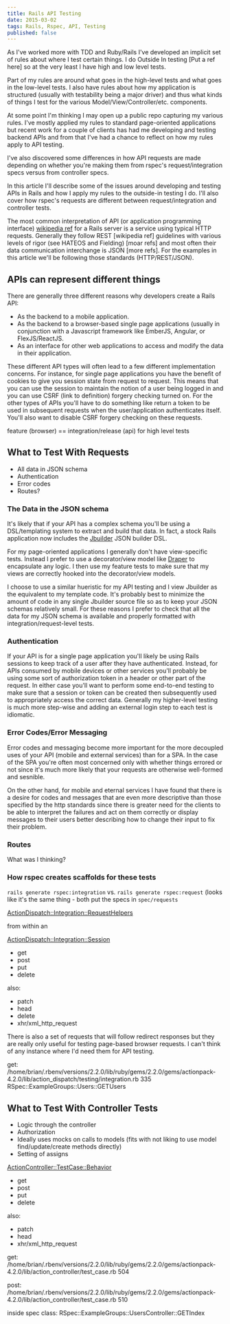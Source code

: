 ```yaml
---
title: Rails API Testing
date: 2015-03-02
tags: Rails, Rspec, API, Testing
published: false
---
```


As I've worked more with TDD and Ruby/Rails
I've developed an implicit set of rules
about where I test certain things.
I do Outside In testing [Put a ref here]
so at the very least I have high and low level tests.

Part of my rules are around
what goes in the high-level tests
and what goes in the low-level tests.
I also have rules about
how my application is structured
(usually with testability being a major driver)
and thus what kinds of things I test
for the various Model/View/Controller/etc. components.

At some point I'm thinking
I may open up a public repo
capturing my various rules.
I've mostly applied my rules
to standard page-oriented applications
but recent work for a couple of clients
has had me developing and testing backend APIs
and from that I've had a chance to reflect on
how my rules apply to API testing.

I've also discovered some differences
in how API requests are made
depending on whether you're making them
from rspec's request/integration specs
versus from controller specs.

In this article I'll describe
some of the issues around
developing and testing APIs in Rails
and how I apply my rules to the outside-in testing I do.
I'll also cover how rspec's requests are different
between request/integration and controller tests.

The most common interpretation
of API (or application programming interface) [wikipedia ref](http://en.wikipedia.org/wiki/Application_programming_interface)
for a Rails server is a service using typical HTTP requests.
Generally they follow REST [wikipedia ref] guidelines
with various levels of rigor (see HATEOS and Fielding) [moar refs]
and most often their data communication interchange is JSON [more refs].
For the examples
in this article
we'll be following those standards
(HTTP/REST/JSON).

## APIs can represent different things

There are generally three different reasons
why developers create a Rails API:

- As the backend to a mobile application.
- As the backend to a browser-based single page applications (usually in conjunction with a Javascript framework like EmberJS, Angular, or FlexJS/ReactJS.
- As an interface for other web applications to access and modify the data in their application.

These different API types
will often lead to a few different implementation concerns.
For instance, for single page applications
you have the benefit of cookies
to give you session state from request to request.
This means that you can use the session
to maintain the notion of a user being logged in
and you can use CSRF (link to definition) forgery checking turned on.
For the other types of APIs
you'll have to do something like
return a token to be used in subsequent requests
when the user/application authenticates itself.
You'll also want to disable CSRF forgery checking on these requests.

feature (browser) == integration/release (api) for high level tests

## What to Test With Requests

- All data in JSON schema
- Authentication
- Error codes
- Routes?

### The Data in the JSON schema

It's likely that if your API has a complex schema
you'll be using a DSL/templating system
to extract and build that data.
In fact, a stock Rails application
now includes the [Jbuilder](https://github.com/rails/jbuilder) JSON builder DSL.

For my page-oriented applications
I generally don't have view-specific tests.
Instead I prefer to use a decorator/view model
like [Draper](https://github.com/drapergem/draper)
to encapsulate any logic.
I then use my feature tests
to make sure that my views
are correctly hooked into the decorator/view models.

I choose to use a similar hueristic
for my API testing and I view Jbuilder
as the equivalent to my template code.
It's probably best
to minimize the amount of code
in any single Jbuilder source file
so as to keep your JSON schemas
relatively small.
For these reasons I prefer to check
that all the data for my JSON schema
is available and properly formatted
with integration/request-level tests.

### Authentication

If your API is for a single page application
you'll likely be using Rails sessions
to keep track of a user
after they have authenticated.
Instead, for APIs consumed by mobile devices or other services
you'll probably be using some sort of authorization token
in a header or other part of the request.
In either case you'll want to perform some end-to-end
testing to make sure that a session or token
can be created
then subsequently used to appropriately access the correct data.
Generally my higher-level testing
is much more step-wise and adding an external login step
to each test is idiomatic.

### Error Codes/Error Messaging

Error codes and messaging become more important
for the more decoupled uses of your API (mobile and external services)
than for a SPA.
In the case of the SPA you're often most concerned only with
whether things errored or not since it's much more likely
that your requests are otherwise well-formed and sesnible.

On the other hand, for mobile and eternal services
I have found that there is a desire
for codes and messages that are even more descriptive than
those specified by the http standards
since there is greater need for the clients
to be able to interpret the failures
and act on them correctly or display messages
to their users better describing how to change their input to fix their problem.

<left off here>

### Routes

What was I thinking?

### How rspec creates scaffolds for these tests

`rails generate rspec:integration` vs. `rails generate rspec:request` (looks like it's the same thing - both put the specs in `spec/requests`

[ActionDispatch::Integration::RequestHelpers](http://api.rubyonrails.org/classes/ActionDispatch/Integration/RequestHelpers.html)

from within an

[ActionDispatch::Integration::Session](http://api.rubyonrails.org/classes/ActionDispatch/Integration/Session.html)

- get
- post
- put
- delete

also:

- patch
- head
- delete
- xhr/xml_http_request

There is also a set of requests
that will follow redirect responses
but they are really only useful
for testing page-based browser requests.
I can't think of any instance where
I'd need them for API testing.

get:
/home/brian/.rbenv/versions/2.2.0/lib/ruby/gems/2.2.0/gems/actionpack-4.2.0/lib/action_dispatch/testing/integration.rb
335
RSpec::ExampleGroups::Users::GETUsers

## What to Test With Controller Tests

- Logic through the controller
- Authorization
- Ideally uses mocks on calls to models (fits with not liking to use model find/update/create methods directly)
- Setting of assigns

[ActionController::TestCase::Behavior](http://api.rubyonrails.org/classes/ActionController/TestCase/Behavior.html)

- get
- post
- put
- delete

also:

- patch
- head
- xhr/xml_http_request

get:
/home/brian/.rbenv/versions/2.2.0/lib/ruby/gems/2.2.0/gems/actionpack-4.2.0/lib/action_controller/test_case.rb
504

post:
/home/brian/.rbenv/versions/2.2.0/lib/ruby/gems/2.2.0/gems/actionpack-4.2.0/lib/action_controller/test_case.rb
510

inside spec class:
RSpec::ExampleGroups::UsersController::GETIndex
